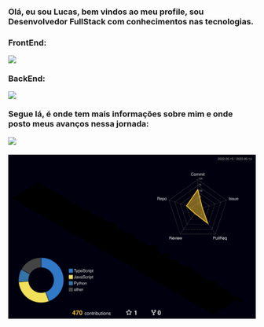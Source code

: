 
<h3>Olá, eu sou Lucas, bem vindos ao meu profile, sou Desenvolvedor FullStack com conhecimentos nas tecnologias.<h3>
 <p>FrontEnd:</p>
 <img src="https://skillicons.dev/icons?i=html,css,js,react,redux,sass,ts,figma,next" />
 <p>BackEnd:</p>
 <img src="https://skillicons.dev/icons?i=nodejs,postgres,express,ts,jest,python,django" />
 <p>Segue lá, é onde tem mais informações sobre mim e onde posto meus avanços nessa jornada:</p> 
<a href="https://www.linkedin.com/in/lucas-rodrigues-da-silva-168274201/">
 <img src="https://skillicons.dev/icons?i=linkedin">
</a>
 </br>


![](./profile-3d-contrib/profile-night-rainbow.svg)

